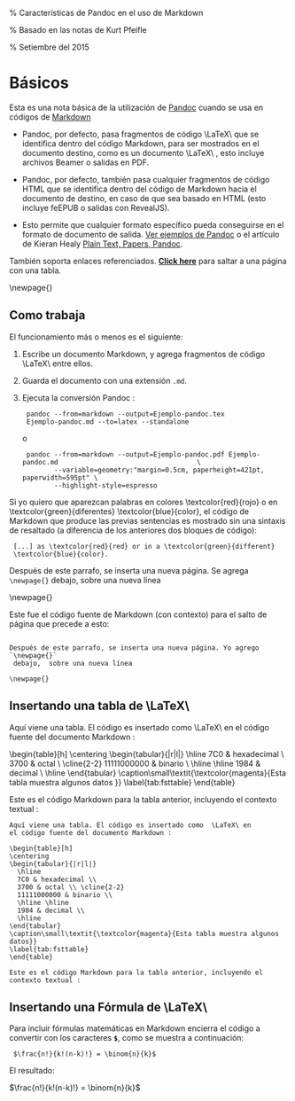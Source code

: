 % Características de Pandoc en el uso de Markdown

% Basado en las notas de Kurt Pfeifle

% Setiembre del 2015

# Básicos

Esta es una nota básica de  la  utilización  de [Pandoc][2] cuando se usa en  códigos de   [Markdown][1] 

* Pandoc, por defecto, pasa fragmentos de código  \LaTeX\  que se identifica dentro del código Markdown, para ser mostrados en  el documento destino, como es un documento \LaTeX\ , esto incluye archivos  Beamer o salidas en PDF.
* Pandoc, por defecto, también pasa cualquier fragmentos de código HTML que se identifica dentro del código de Markdown hacia el documento de destino, en caso de que sea basado en HTML (esto incluye feEPUB o salidas con  RevealJS).

* Esto permite que cualquier formato específico pueda conseguirse  en el formato de documento de salida. [Ver ejemplos de Pandoc][3] o el artículo de Kieran Healy [Plain Text, Papers, Pandoc][4].

También soporta enlaces referenciados. **[Click here](#tab:fsttable)** para saltar a  una página con una tabla.

\newpage{}

## Como trabaja

El funcionamiento más o menos es el siguiente:

1. Escribe un documento Markdown, y agrega  fragmentos de código \LaTeX\ entre ellos.
1. Guarda el documento con una extensión  `.md`.
1. Ejecuta  la conversión Pandoc :

    ```` {.bash}
     pandoc --from=markdown --output=Ejemplo-pandoc.tex
     Ejemplo-pandoc.md --to=latex --standalone
    ````

    o

    ```` {.bash}
     pandoc --from=markdown --output=Ejemplo-pandoc.pdf Ejemplo-pandoc.md                                   \
            --variable=geometry:"margin=0.5cm, paperheight=421pt, paperwidth=595pt" \
            --highlight-style=espresso
    ````

Si yo quiero que aparezcan palabras en colores   \textcolor{red}{rojo} o en  \textcolor{green}{diferentes}
\textcolor{blue}{color}, el código de  Markdown que produce  las previas sentencias  es mostrado sin una sintaxis de resaltado (a diferencia de los anteriores dos bloques de código):

     [...] as \textcolor{red}{red} or in a \textcolor{green}{different}
     \textcolor{blue}{color}.

Después de este parrafo, se inserta una nueva página. Se  agrega 
`\newpage{}` debajo,  sobre una nueva línea 

\newpage{}

Este fue el código fuente de Markdown (con contexto) para el salto de página que precede a esto:
```` {.markdown}

Después de este parrafo, se inserta una nueva página. Yo agrego `\newpage{}`
 debajo,  sobre una nueva línea 
 
\newpage{}
````

## Insertando  una tabla de  \LaTeX\ 

Aquí viene una tabla. El código es insertado como  \LaTeX\ en el código fuente del documento Markdown :

\begin{table}[h]
\centering
\begin{tabular}{|r|l|}
  \hline
  7C0 & hexadecimal \\
  3700 & octal \\ \cline{2-2}
  11111000000 & binario \\
  \hline \hline
  1984 & decimal \\
  \hline
\end{tabular}
\caption\small\textit{\textcolor{magenta}{Esta tabla muestra algunos datos }}
\label{tab:fsttable}
\end{table}

Este es el código Markdown para la tabla anterior, incluyendo el contexto textual :

```` {.latex}
Aquí viene una tabla. El código es insertado como  \LaTeX\ en 
el código fuente del documento Markdown :

\begin{table}[h]
\centering
\begin{tabular}{|r|l|}
  \hline
  7C0 & hexadecimal \\
  3700 & octal \\ \cline{2-2}
  11111000000 & binario \\
  \hline \hline
  1984 & decimal \\
  \hline
\end{tabular}
\caption\small\textit{\textcolor{magenta}{Esta tabla muestra algunos datos}}
\label{tab:fsttable}
\end{table}

Este es el código Markdown para la tabla anterior, incluyendo el contexto textual :
````

## Insertando  una Fórmula de  \LaTeX\ 

Para incluir fórmulas matemáticas en Markdown  encierra el código a convertir con los caracteres **`$`**, como se muestra a continuación:

```` {.latex}
 $\frac{n!}{k!(n-k)!} = \binom{n}{k}$
````

El resultado:

$\frac{n!}{k!(n-k)!} = \binom{n}{k}$



[1]: http://daringfireball.net/projects/markdown/
[2]: http://pandoc.org/
[3]:http://pandoc.org/demo/example9/pandocs-markdown.html
[4]:http://kieranhealy.org/blog/archives/2014/01/23/plain-text/